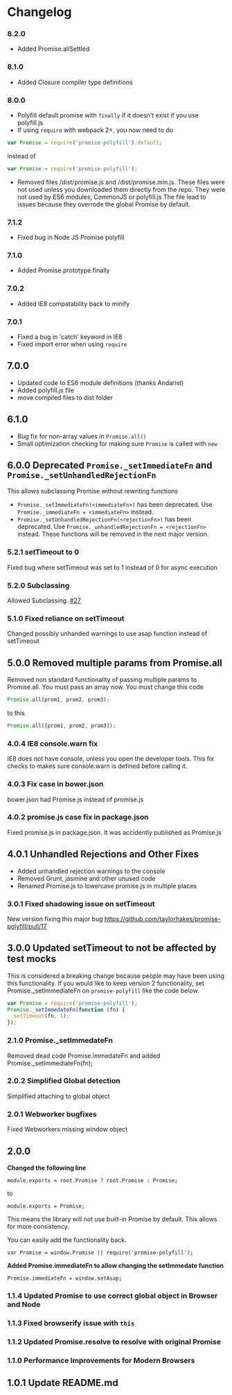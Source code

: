 # Changelog

### 8.2.0

- Added Promise.allSettled

### 8.1.0

- Added Closure compiler type definitions

### 8.0.0

- Polyfill default promise with `finally` if it doesn't exist if you use polyfill.js
- If using `require` with webpack 2+, you now need to do

```js
var Promise = require('promise-polyfill').default;
```

instead of

```js
var Promise = require('promise-polyfill');
```

- Removed files /dist/promise.js and /dist/promise.min.js. These files were not used unless you downloaded them directly from the repo. They were not used by ES6 modules, CommonJS or polyfill.js
  The file lead to issues because they overrode the global Promise by default.

### 7.1.2

- Fixed bug in Node JS Promise polyfill

### 7.1.0

- Added Promise.prototype.finally

### 7.0.2

- Added IE8 compatability back to minify

### 7.0.1

- Fixed a bug in 'catch' keyword in IE8
- Fixed import error when using `require`

## 7.0.0

- Updated code to ES6 module definitions (thanks Andarist)
- Added polyfill.js file
- move compiled files to dist folder

## 6.1.0

- Bug fix for non-array values in `Promise.all()`
- Small optimization checking for making sure `Promise` is called with `new`

## 6.0.0 Deprecated `Promise._setImmediateFn` and `Promise._setUnhandledRejectionFn`

This allows subclassing Promise without rewriting functions

- `Promise._setImmediateFn(<immediateFn>)` has been deprecated. Use `Promise._immediateFn = <immediateFn>` instead.
- `Promise._setUnhandledRejectionFn(<rejectionFn>)` has been deprecated. Use `Promise._unhandledRejectionFn = <rejectionFn>` instead.
  These functions will be removed in the next major version.

### 5.2.1 setTimeout to 0

Fixed bug where setTimeout was set to 1 instead of 0 for async execution

### 5.2.0 Subclassing

Allowed Subclassing. [#27](https://github.com/taylorhakes/promise-polyfill/pull/27)

### 5.1.0 Fixed reliance on setTimeout

Changed possibly unhanded warnings to use asap function instead of setTimeout

## 5.0.0 Removed multiple params from Promise.all

Removed non standard functionality of passing multiple params to Promise.all. You must pass an array now. You must change this code

```js
Promise.all(prom1, prom2, prom3);
```

to this

```js
Promise.all([prom1, prom2, prom3]);
```

### 4.0.4 IE8 console.warn fix

IE8 does not have console, unless you open the developer tools. This fix checks to makes sure console.warn is defined before calling it.

### 4.0.3 Fix case in bower.json

bower.json had Promise.js instead of promise.js

### 4.0.2 promise.js case fix in package.json

Fixed promise.js in package.json. It was accidently published as Promise.js

## 4.0.1 Unhandled Rejections and Other Fixes

- Added unhandled rejection warnings to the console
- Removed Grunt, jasmine and other unused code
- Renamed Promise.js to lowercase promise.js in multiple places

### 3.0.1 Fixed shadowing issue on setTimeout

New version fixing this major bug https://github.com/taylorhakes/promise-polyfill/pull/17

## 3.0.0 Updated setTimeout to not be affected by test mocks

This is considered a breaking change because people may have been using this functionality. If you would like to keep version 2 functionality, set Promise.\_setImmediateFn on `promise-polyfill` like the code below.

```js
var Promise = require('promise-polyfill');
Promise._setImmedateFn(function (fn) {
  setTimeout(fn, 1);
});
```

### 2.1.0 Promise.\_setImmedateFn

Removed dead code Promise.immedateFn and added Promise.\_setImmediateFn(fn);

### 2.0.2 Simplified Global detection

Simplified attaching to global object

### 2.0.1 Webworker bugfixes

Fixed Webworkers missing window object

## 2.0.0

**Changed the following line**

```
module.exports = root.Promise ? root.Promise : Promise;
```

to

```
module.exports = Promise;
```

This means the library will not use built-in Promise by default. This allows for more consistency.

You can easily add the functionality back.

```
var Promise = window.Promise || require('promise-polyfill');
```

**Added Promise.immediateFn to allow changing the setImmedate function**

```
Promise.immediateFn = window.setAsap;
```

### 1.1.4 Updated Promise to use correct global object in Browser and Node

### 1.1.3 Fixed browserify issue with `this`

### 1.1.2 Updated Promise.resolve to resolve with original Promise

### 1.1.0 Performance Improvements for Modern Browsers

## 1.0.1 Update README.md
